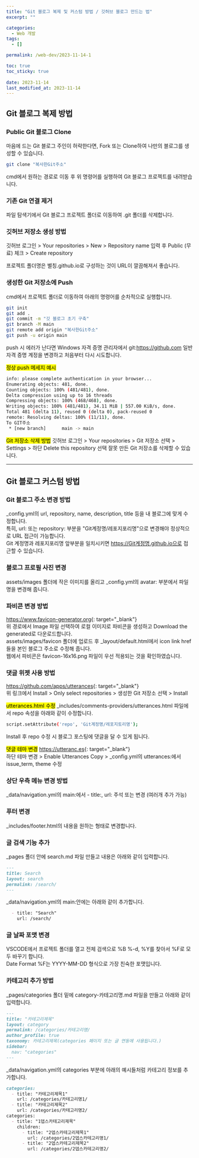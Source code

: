 ```yaml
---
title: "Git 블로그 복제 및 커스텀 방법 / 깃허브 블로그 만드는 법"
excerpt: ""

categories:
  - Web 개발
tags:
  - []

permalink: /web-dev/2023-11-14-1

toc: true
toc_sticky: true
 
date: 2023-11-14
last_modified_at: 2023-11-14
---
```


## Git 블로그 복제 방법

### Public Git 블로그 Clone
마음에 드는 Git 블로그 주인이 허락한다면, Fork 또는 Clone하여 나만의 블로그를 생성할 수 있습니다.  
```bash
git clone "복사한Git주소"
```
cmd에서 원하는 경로로 이동 후 위 명령어를 실행하여 Git 블로그 프로젝트를 내려받습니다.

### 기존 Git 연결 제거
파일 탐색기에서 Git 블로그 프로젝트 폴더로 이동하여 .git 폴더를 삭제합니다.

### 깃허브 저장소 생성 방법
깃허브 로그인 > Your repositories > New > Repository name 입력 후 Public (무료) 체크 > Create repository

프로젝트 폴더명은 별칭.github.io로 구성하는 것이 URL이 깔끔해져서 좋습니다.

### 생성한 Git 저장소에 Push
cmd에서 프로젝트 폴더로 이동하여 아래의 명령어를 순차적으로 실행합니다.
```bash
git init
git add .
git commit -m "깃 블로그 초기 구축"
git branch -M main
git remote add origin "복사한Git주소"
git push -u origin main
```
push 시 에러가 난다면 Windows 자격 증명 관리자에서 git:https://github.com 일반 자격 증명 계정을 변경하고 처음부터 다시 시도합니다.

<mark>정상 push 메세지 예시</mark>
```bash
info: please complete authentication in your browser...
Enumerating objects: 481, done.
Counting objects: 100% (481/481), done.
Delta compression using up to 16 threads
Compressing objects: 100% (468/468), done.
Writing objects: 100% (481/481), 34.11 MiB | 557.00 KiB/s, done.
Total 481 (delta 11), reused 0 (delta 0), pack-reused 0
remote: Resolving deltas: 100% (11/11), done.
To GIT주소
 * [new branch]      main -> main
```

<mark>Git 저장소 삭제 방법</mark>
깃허브 로그인 > Your repositories > Git 저장소 선택 > Settings > 하단 Delete this repository 선택
잘못 만든 Git 저장소를 삭제할 수 있습니다.

---

## Git 블로그 커스텀 방법

### Git 블로그 주소 변경 방법
_config.yml의 url, repository, name, description, title 등을 내 블로그에 맞게 수정합니다.  
특히, url: 또는 repository: 부분을 "Git계정명/레포지포리명"으로 변경해야 정상적으로 URL 접근이 가능합니다.  
Git 계정명과 레포지포리명 앞부분을 일치시키면 https://Git계정명.github.io으로 접근할 수 있습니다.

### 블로그 프로필 사진 변경
assets/images 폴더에 작은 이미지를 올리고 _config.yml의 avatar: 부분에서 파일명을 변경해 줍니다.

### 파비콘 변경 방법
<https://www.favicon-generator.org>{: target="_blank"}  
위 경로에서 Image 파일 선택하여 로컬 이미지로 파비콘을 생성하고 Download the generated로 다운로드합니다.  
assets/images/favicon 폴더에 업로드 후 _layout/default.html에서 icon link href들을 본인 블로그 주소로 수정해 줍니다.  
웹에서 파비콘은 favicon-16x16.png 파일이 우선 적용되는 것을 확인하였습니다.

### 댓글 위젯 사용 방법
<https://github.com/apps/utterances>{: target="_blank"}  
위 링크에서 Install > Only select repositories > 생성한 Git 저장소 선택 > Install

<mark>utterances.html 수정</mark>
_includes/comments-providers/utterances.html 파일에서 repo 속성을 아래와 같이 수정합니다.
```bash
script.setAttribute('repo', 'Git계정명/레포지토리명');
```
Install 후 repo 수정 시 블로그 포스팅에 댓글을 달 수 있게 됩니다.

<mark>댓글 테마 변경</mark>
<https://utteranc.es>{: target="_blank"}  
하단 테마 변경 > Enable Utterances Copy > _config.yml의 utterances:에서 issue_term, theme 수정

### 상단 우측 메뉴 변경 방법
_data/navigation.yml의 main:에서 - title:, url:  주석 또는 변경 (여러개 추가 가능)

### 푸터 변경
_includes/footer.html의 내용을 원하는 형태로 변경합니다.

### 글 검색 기능 추가
_pages 폴더 안에 search.md 파일 만들고 내용은 아래와 같이 입력합니다.
```md
---
title: Search
layout: search
permalink: /search/
---
```
_data/navigation.yml의 main:안에는 아래와 같이 추가합니다.
```md
  - title: "Search"
    url: /search/
```

### 글 날짜 포맷 변경
VSCODE에서 프로젝트 폴더를 열고 전체 검색으로 %B %-d, %Y를 찾아서 %F로 모두 바꾸기 합니다.  
Date Format %F는 YYYY-MM-DD 형식으로 가장 친숙한 포맷입니다.

### 카테고리 추가 방법
_pages/categories 폴더 밑에 category-카테고리명.md 파일을 만들고 아래와 같이 입력합니다.
```md
---
title: "카테고리제목"
layout: category
permalink: /categories/카테고리명/
author_profile: true
taxonomy: 카테고리제목(categories 페이지 또는 글 연동에 사용됩니다.)
sidebar:
  nav: "categories"
---
```
_data/navigation.yml의 categories 부분에 아래의 예시들처럼 카테고리 정보를 추가합니다.
```md
categories:
  - title: "카테고리제목1"
    url: /categories/카테고리명1/
  - title: "카테고리제목2"
    url: /categories/카테고리명2/
categories:
  - title: "1뎁스카테고리제목"
    children:
      - title: "2뎁스카테고리제목1"
        url: /categories/2뎁스카테고리명1/
      - title: "2뎁스카테고리제목2"
        url: /categories/2뎁스카테고리명2/
```